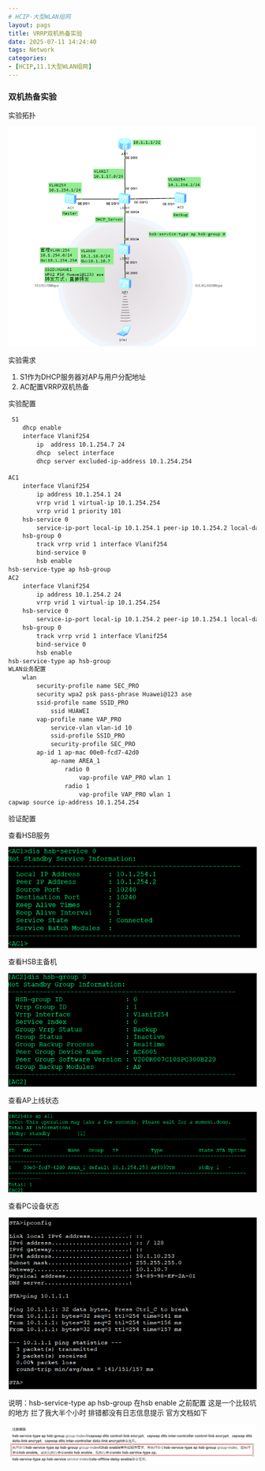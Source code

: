 ```yaml
---
# HCIP-大型WLAN组网
layout: pags
title: VRRP双机热备实验
date: 2025-07-11 14:24:40
tags: Network
categories: 
- [HCIP,11.1大型WLAN组网]
---
```


### 双机热备实验

实验拓扑

![命令](../imgs/WLAN/实验拓扑.png)

实验需求
1. S1作为DHCP服务器对AP与用户分配地址
2. AC配置VRRP双机热备

实验配置

```bash
 S1
    dhcp enable
    interface Vlanif254
        ip  address 10.1.254.7 24
        dhcp  select interface 
        dhcp server excluded-ip-address 10.1.254.254
          
AC1
    interface Vlanif254
        ip address 10.1.254.1 24
        vrrp vrid 1 virtual-ip 10.1.254.254
        vrrp vrid 1 priority 101
    hsb-service 0
        service-ip-port local-ip 10.1.254.1 peer-ip 10.1.254.2 local-data-port 10240 peer-data-port 10240
    hsb-group 0
        track vrrp vrid 1 interface Vlanif254
        bind-service 0
        hsb enable   
hsb-service-type ap hsb-group
AC2
    interface Vlanif254
        ip address 10.1.254.2 24
        vrrp vrid 1 virtual-ip 10.1.254.254
    hsb-service 0
        service-ip-port local-ip 10.1.254.2 peer-ip 10.1.254.1 local-data-port 10240 peer-data-port 10240
    hsb-group 0
        track vrrp vrid 1 interface Vlanif254
        bind-service 0
        hsb enable                  
hsb-service-type ap hsb-group
WLAN业务配置
    wlan
        security-profile name SEC_PRO
        security wpa2 psk pass-phrase Huawei@123 ase
        ssid-profile name SSID_PRO
            ssid HUAWEI
        vap-profile name VAP_PRO
            service-vlan vlan-id 10
            ssid-profile SSID_PRO
            security-profile SEC_PRO 
        ap-id 1 ap-mac 00e0-fcd7-42d0
            ap-name AREA_1
                radio 0
                    vap-profile VAP_PRO wlan 1
                radio 1
                    vap-profile VAP_PRO wlan 1
capwap source ip-address 10.1.254.254
```

验证配置

查看HSB服务

![命令](../imgs/WLAN/验证hsb-service.png)

查看HSB主备机

![命令](../imgs/WLAN/验证HSB-group.png)

查看AP上线状态

![命令](../imgs/WLAN/验证AP备.png)

查看PC设备状态

![命令](../imgs/WLAN/验证地址获取和上网.png)

说明：hsb-service-type ap hsb-group 在hsb enable 之前配置 这是一个比较坑的地方 拦了我大半个小时 排错都没有日志信息提示 官方文档如下

![命令](../imgs/WLAN/官方文档.png)


